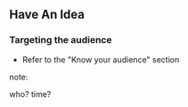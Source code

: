 ## Have An Idea

### Targeting the audience

* Refer to the "Know your audience" section

note:

who?
time?
